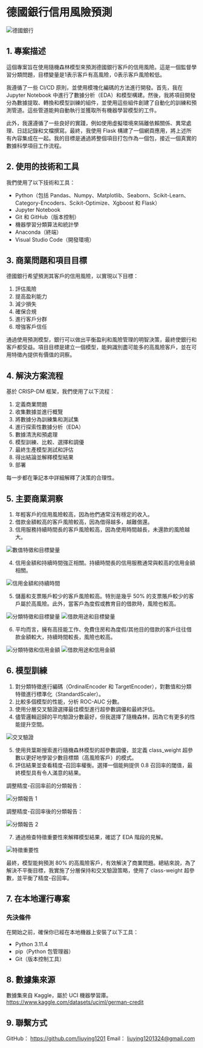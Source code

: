 # 德國銀行信用風險預測

![德國銀行](images/german_bank.jpg)

## 1. 專案描述
這個專案旨在使用隨機森林模型來預測德國銀行客戶的信用風險。這是一個監督學習分類問題，目標變量是1表示客戶有高風險，0表示客戶風險較低。

我遵循了一些 CI/CD 原則，並使用模塊化編碼的方法進行開發。首先，我在 Jupyter Notebook 中進行了數據分析（EDA）和模型構建。然後，我將項目開發分為數據提取、轉換和模型訓練的組件，並使用這些組件創建了自動化的訓練和預測管道。這些管道能夠自動執行並獲取所有機器學習模型的工件。

此外，我還遵循了一些良好的實踐，例如使用虛擬環境來隔離依賴關係、異常處理、日誌記錄和文檔撰寫。最終，我使用 Flask 構建了一個網頁應用，將上述所有內容集成在一起。我的目標是通過將整個項目打包作為一個包，接近一個真實的數據科學項目工作流程。

## 2. 使用的技術和工具
我們使用了以下技術和工具：
- Python（包括 Pandas、Numpy、Matplotlib、Seaborn、Scikit-Learn、Category-Encoders、Scikit-Optimize、Xgboost 和 Flask）
- Jupyter Notebook
- Git 和 GitHub（版本控制）
- 機器學習分類算法和統計學
- Anaconda（終端）
- Visual Studio Code（開發環境）

## 3. 商業問題和項目目標
德國銀行希望預測其客戶的信用風險，以實現以下目標：
1. 評估風險
2. 提高盈利能力
3. 減少損失
4. 確保合規
5. 進行客戶分群
6. 增強客戶信任

通過使用預測模型，銀行可以做出平衡盈利和風險管理的明智決策，最終使銀行和客戶都受益。項目目標是建立一個模型，能夠識別盡可能多的高風險客戶，並在可用特徵內提供有價值的洞察。

## 4. 解決方案流程
基於 CRISP-DM 框架，我們使用了以下流程：
1. 定義商業問題
2. 收集數據並進行概覽
3. 將數據分為訓練集和測試集
4. 進行探索性數據分析（EDA）
5. 數據清洗和預處理
6. 模型訓練、比較、選擇和調優
7. 最終生產模型測試和評估
8. 得出結論並解釋模型結果
9. 部署

每一步都在筆記本中詳細解釋了決策的合理性。

## 5. 主要商業洞察
1. 年輕客戶的信用風險較高，因為他們通常沒有穩定的收入。
2. 借款金額較高的客戶風險較高，因為借得越多，越難償還。
3. 信用服務持續時間長的客戶風險較高，因為使用時間越長，未還款的風險越大。

![數值特徵和目標變量](images/numericalvstarget.png)

4. 信用金額和持續時間強正相關。持續時間長的信用服務通常與較高的信用金額相關。

![信用金額和持續時間](images/credit_duration.png)

5. 儲蓄和支票賬戶較少的客戶風險較高。特別是幾乎 50% 的支票賬戶較少的客戶屬於高風險。此外，當客戶為度假或教育目的借款時，風險也較高。

![分類特徵和目標變量](images/categoricalvstarget.png)
![借款用途和目標變量](images/purposevstarget.png)

6. 平均而言，擁有高技能工作、免費住房和為度假/其他目的借款的客戶往往借款金額較大，持續時間較長，風險也較高。

![分類特徵和信用金額](images/categoric_credit_amount.png)
![借款用途和信用金額](images/purpose_credit_amount.png)

## 6. 模型訓練
1. 對分類特徵進行編碼（OrdinalEncoder 和 TargetEncoder），對數值和分類特徵進行標準化（StandardScaler）。
2. 比較多個模型的性能，分析 ROC-AUC 分數。
3. 使用分層交叉驗證選擇最佳模型進行超參數調優和最終評估。
4. 儘管邏輯迴歸的平均驗證分數最好，但我選擇了隨機森林，因為它有更多的性能提升空間。

![交叉驗證](images/cross_val.png)

5. 使用貝葉斯搜索進行隨機森林模型的超參數調優，並定義 class_weight 超參數以更好地學習少數目標類（高風險客戶）的模式。
6. 評估結果並查看精度-召回率權衡。選擇一個能夠提供 0.8 召回率的閾值，最終模型具有令人滿意的結果。

調整精度-召回率前的分類報告：

![分類報告 1](images/class_report_2.jpeg)

調整精度-召回率後的分類報告：

![分類報告 2](images/class_report_1.jpeg)

7. 通過檢查特徵重要性來解釋模型結果，確認了 EDA 階段的見解。

![特徵重要性](images/feature_importances.png)

最終，模型能夠預測 80% 的高風險客戶，有效解決了商業問題。總結來說，為了解決不平衡目標，我實施了分層保持和交叉驗證策略，使用了 class-weight 超參數，並平衡了精度-召回率。


## 7. 在本地運行專案
### 先決條件
在開始之前，確保你已經在本地機器上安裝了以下工具：
- Python 3.11.4
- pip（Python 包管理器）
- Git（版本控制工具）


##  8. 數據集來源
數據集來自 Kaggle，屬於 UCI 機器學習庫。
https://www.kaggle.com/datasets/uciml/german-credit

## 9. 聯繫方式
GitHub： https://github.com/liuying1201
Email： liuying1201324@gmail.com